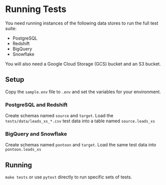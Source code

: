 # Running Tests

You need running instances of the following data stores to run the full test suite:
- PostgreSQL
- Redshift
- BigQuery
- Snowflake

You will also need a Google Cloud Storage (GCS) bucket and an S3 bucket.

## Setup

Copy the `sample.env` file to `.env` and set the variables for your environment.

### PostgreSQL and Redshift
Create schemas named `source` and `target`. Load the `tests/data/leads_xs_*.csv` test data into a table named `source.leads_xs`

### BigQuery and Snowflake
Create schemas named `pontoon` and `target`. Load the same test data into `pontoon.leads_xs`

## Running

`make tests` or use `pytest` directly to run specific sets of tests.
